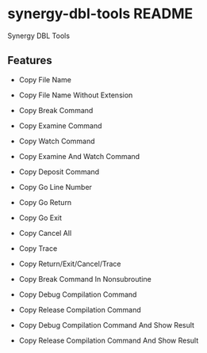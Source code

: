 # synergy-dbl-tools README

Synergy DBL Tools

## Features

* Copy File Name
* Copy File Name Without Extension

* Copy Break Command
* Copy Examine Command
* Copy Watch Command
* Copy Examine And Watch Command
* Copy Deposit Command
* Copy Go Line Number
* Copy Go Return
* Copy Go Exit
* Copy Cancel All
* Copy Trace
* Copy Return/Exit/Cancel/Trace
* Copy Break Command In Nonsubroutine
* Copy Debug Compilation Command
* Copy Release Compilation Command
* Copy Debug Compilation Command And Show Result
* Copy Release Compilation Command And Show Result
